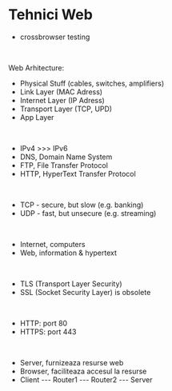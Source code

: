 # Tehnici Web

- crossbrowser testing

<br>

Web Arhitecture:
- Physical Stuff (cables, switches, amplifiers)
- Link Layer (MAC Adress)
- Internet Layer (IP Adress)
- Transport Layer (TCP, UPD)
- App Layer

<br>

- IPv4 >>> IPv6
- DNS, Domain Name System
- FTP, File Transfer Protocol
- HTTP, HyperText Transfer Protocol

<br>

- TCP - secure, but slow (e.g. banking)
- UDP - fast, but unsecure (e.g. streaming)

<br>

- Internet, computers
- Web, information & hypertext

<br>

- TLS (Transport Layer Security)
- SSL (Socket Security Layer) is obsolete

<br>

- HTTP: port 80
- HTTPS: port 443

<br>

- Server, furnizeaza resurse web
- Browser, faciliteaza accesul la resurse
- Client --- Router1 --- Router2 --- Server
